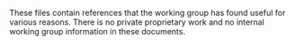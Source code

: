 These files contain references that the working group has found useful for various reasons.
There is no private proprietary work and no internal working group information in these documents.

